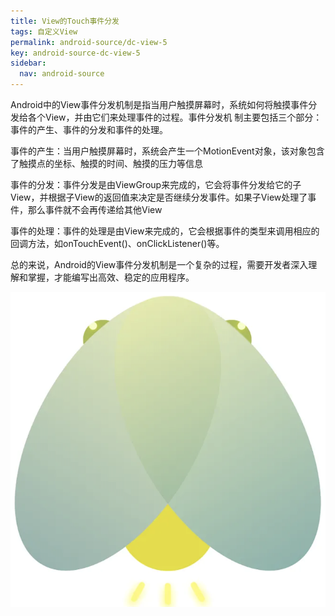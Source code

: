 ```yaml
---
title: View的Touch事件分发
tags: 自定义View
permalink: android-source/dc-view-5
key: android-source-dc-view-5
sidebar:
  nav: android-source
---
```


Android中的View事件分发机制是指当用户触摸屏幕时，系统如何将触摸事件分发给各个View，并由它们来处理事件的过程。事件分发机
制主要包括三个部分：事件的产生、事件的分发和事件的处理。

事件的产生：当用户触摸屏幕时，系统会产生一个MotionEvent对象，该对象包含了触摸点的坐标、触摸的时间、触摸的压力等信息

事件的分发：事件分发是由ViewGroup来完成的，它会将事件分发给它的子View，并根据子View的返回值来决定是否继续分发事件。如果子View处理了事件，那么事件就不会再传递给其他View

事件的处理：事件的处理是由View来完成的，它会根据事件的类型来调用相应的回调方法，如onTouchEvent()、onClickListener()等。

总的来说，Android的View事件分发机制是一个复杂的过程，需要开发者深入理解和掌握，才能编写出高效、稳定的应用程序。

<!--more-->





![blog-logo](https://raw.githubusercontent.com/QingDian-Fan/ImageRepository/master/images/blog-logo-20231013.png)









